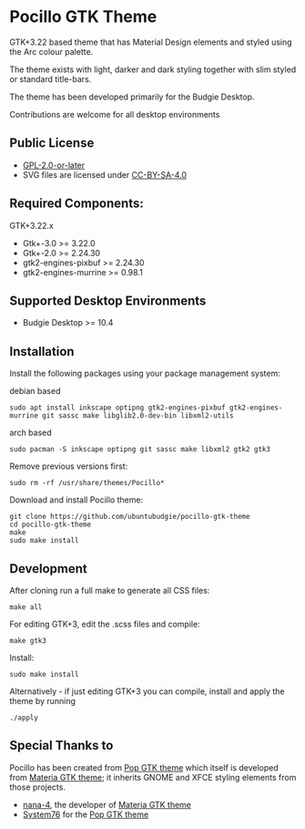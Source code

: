 # Pocillo GTK Theme

GTK+3.22 based theme that has Material Design elements and styled
using the Arc colour palette.

The theme exists with light, darker and dark styling together with
slim styled or standard title-bars.

The theme has been developed primarily for the Budgie Desktop.

Contributions are welcome for all desktop environments


## Public License

- [GPL-2.0-or-later](https://github.com/UbuntuBudgie/pocillo-gtk-theme/blob/master/LICENSE)
- SVG files are licensed under [CC-BY-SA-4.0](https://spdx.org/licenses/CC-BY-SA-4.0.html)


## Required Components:

GTK+3.22.x

 - Gtk+-3.0             >= 3.22.0
 - Gtk+-2.0             >= 2.24.30
 - gtk2-engines-pixbuf  >= 2.24.30
 - gtk2-engines-murrine >= 0.98.1


## Supported Desktop Environments

  - Budgie Desktop >= 10.4


## Installation

Install the following packages using your package management system:

debian based

    sudo apt install inkscape optipng gtk2-engines-pixbuf gtk2-engines-murrine git sassc make libglib2.0-dev-bin libxml2-utils

arch based

    sudo pacman -S inkscape optipng git sassc make libxml2 gtk2 gtk3
    
Remove previous versions first:

    sudo rm -rf /usr/share/themes/Pocillo*

Download and install Pocillo theme:

    git clone https://github.com/ubuntubudgie/pocillo-gtk-theme
    cd pocillo-gtk-theme
    make
    sudo make install


## Development

 After cloning run a full make to generate all CSS files:

    make all

 For editing GTK+3, edit the .scss files and compile:

    make gtk3

 Install:

    sudo make install

 Alternatively - if just editing GTK+3 you can compile, install and apply the theme by running

    ./apply


## Special Thanks to

Pocillo has been created from [Pop GTK theme](https://github.com/pop-os/gtk-theme) which itself is developed from [Materia GTK theme](https://github.com/nana-4/materia-theme); it inherits GNOME and XFCE styling elements from those projects.

- [nana-4](https://github.com/nana-4), the developer of [Materia GTK theme](https://github.com/nana-4/materia-theme)
- [System76](https://system76.com) for the [Pop GTK theme](https://github.com/pop-os/gtk-theme)
